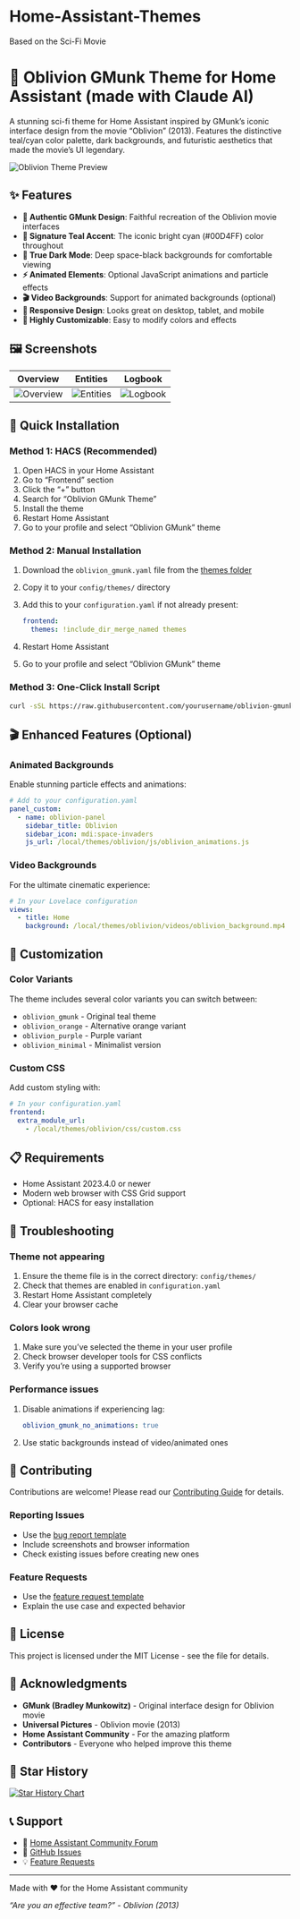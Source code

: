 # Home-Assistant-Themes
Based on the Sci-Fi Movie 
# 🚀 Oblivion GMunk Theme for Home Assistant (made with Claude AI)

A stunning sci-fi theme for Home Assistant inspired by GMunk’s iconic interface design from the movie “Oblivion” (2013). Features the distinctive teal/cyan color palette, dark backgrounds, and futuristic aesthetics that made the movie’s UI legendary.

![Oblivion Theme Preview](assets/screenshots/overview.png)

## ✨ Features

- **🎨 Authentic GMunk Design**: Faithful recreation of the Oblivion movie interfaces
- **🌊 Signature Teal Accent**: The iconic bright cyan (#00D4FF) color throughout
- **🌙 True Dark Mode**: Deep space-black backgrounds for comfortable viewing
- **⚡ Animated Elements**: Optional JavaScript animations and particle effects
- **🎬 Video Backgrounds**: Support for animated backgrounds (optional)
- **📱 Responsive Design**: Looks great on desktop, tablet, and mobile
- **🔧 Highly Customizable**: Easy to modify colors and effects

## 🖼️ Screenshots

|Overview                                      |Entities                                      |Logbook                                     |
|----------------------------------------------|----------------------------------------------|--------------------------------------------|
|![Overview](examples/screenshots/overview.png)|![Entities](examples/screenshots/entities.png)|![Logbook](examples/screenshots/logbook.png)|

## 🚀 Quick Installation

### Method 1: HACS (Recommended)

1. Open HACS in your Home Assistant
1. Go to “Frontend” section
1. Click the “+” button
1. Search for “Oblivion GMunk Theme”
1. Install the theme
1. Restart Home Assistant
1. Go to your profile and select “Oblivion GMunk” theme

### Method 2: Manual Installation

1. Download the `oblivion_gmunk.yaml` file from the [themes folder](themes/)
1. Copy it to your `config/themes/` directory
1. Add this to your `configuration.yaml` if not already present:
   
   ```yaml
   frontend:
     themes: !include_dir_merge_named themes
   ```
1. Restart Home Assistant
1. Go to your profile and select “Oblivion GMunk” theme

### Method 3: One-Click Install Script

```bash
curl -sSL https://raw.githubusercontent.com/yourusername/oblivion-gmunk-homeassistant-theme/main/install.sh | bash
```

## 🎬 Enhanced Features (Optional)

### Animated Backgrounds

Enable stunning particle effects and animations:

```yaml
# Add to your configuration.yaml
panel_custom:
  - name: oblivion-panel
    sidebar_title: Oblivion
    sidebar_icon: mdi:space-invaders
    js_url: /local/themes/oblivion/js/oblivion_animations.js
```

### Video Backgrounds

For the ultimate cinematic experience:

```yaml
# In your Lovelace configuration
views:
  - title: Home
    background: /local/themes/oblivion/videos/oblivion_background.mp4
```

## 🎨 Customization

### Color Variants

The theme includes several color variants you can switch between:

- `oblivion_gmunk` - Original teal theme
- `oblivion_orange` - Alternative orange variant
- `oblivion_purple` - Purple variant
- `oblivion_minimal` - Minimalist version

### Custom CSS

Add custom styling with:

```yaml
# In your configuration.yaml
frontend:
  extra_module_url:
    - /local/themes/oblivion/css/custom.css
```

## 📋 Requirements

- Home Assistant 2023.4.0 or newer
- Modern web browser with CSS Grid support
- Optional: HACS for easy installation

## 🐛 Troubleshooting

### Theme not appearing

1. Ensure the theme file is in the correct directory: `config/themes/`
1. Check that themes are enabled in `configuration.yaml`
1. Restart Home Assistant completely
1. Clear your browser cache

### Colors look wrong

1. Make sure you’ve selected the theme in your user profile
1. Check browser developer tools for CSS conflicts
1. Verify you’re using a supported browser

### Performance issues

1. Disable animations if experiencing lag:
   
   ```yaml
   oblivion_gmunk_no_animations: true
   ```
1. Use static backgrounds instead of video/animated ones

## 🤝 Contributing

Contributions are welcome! Please read our [Contributing Guide](CONTRIBUTING.md) for details.

### Reporting Issues

- Use the [bug report template](.github/ISSUE_TEMPLATE/bug_report.md)
- Include screenshots and browser information
- Check existing issues before creating new ones

### Feature Requests

- Use the [feature request template](.github/ISSUE_TEMPLATE/feature_request.md)
- Explain the use case and expected behavior

## 📄 License

This project is licensed under the MIT License - see the <LICENSE> file for details.

## 🙏 Acknowledgments

- **GMunk (Bradley Munkowitz)** - Original interface design for Oblivion movie
- **Universal Pictures** - Oblivion movie (2013)
- **Home Assistant Community** - For the amazing platform
- **Contributors** - Everyone who helped improve this theme

## 🌟 Star History

[![Star History Chart](https://api.star-history.com/svg?repos=yourusername/oblivion-gmunk-homeassistant-theme&type=Date)](https://star-history.com/#yourusername/oblivion-gmunk-homeassistant-theme&Date)

## 📞 Support

- 💬 [Home Assistant Community Forum](https://community.home-assistant.io/)
- 🐛 [GitHub Issues](https://github.com/yourusername/oblivion-gmunk-homeassistant-theme/issues)
- 💡 [Feature Requests](https://github.com/yourusername/oblivion-gmunk-homeassistant-theme/discussions)

-----

Made with ❤️ for the Home Assistant community

*“Are you an effective team?” - Oblivion (2013)*
